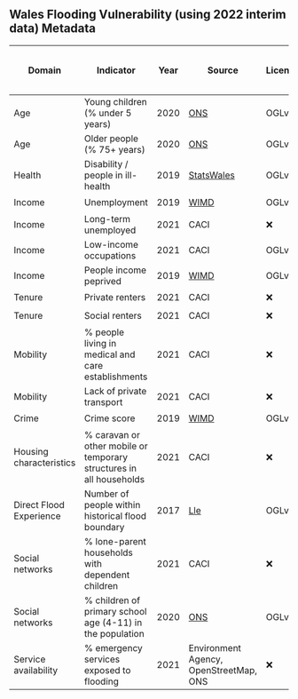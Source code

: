 ## Wales Flooding Vulnerability (using 2022 interim data) Metadata

| Domain | Indicator | Year | Source | License | Indicator Code Added to `R/` | Data Added to `data/` |
| --- | --- | --- | --- | --- | --- | --- |
| Age | Young children (% under 5 years) | 2020 | [ONS](https://www.ons.gov.uk/peoplepopulationandcommunity/populationandmigration/populationestimates) | OGLv3 | :heavy_check_mark: | :heavy_check_mark: |
| Age |	Older people (% 75+ years) | 2020 | [ONS](https://www.ons.gov.uk/peoplepopulationandcommunity/populationandmigration/populationestimates) | OGLv3 | :heavy_check_mark: | :heavy_check_mark: |
| Health | Disability / people in ill-health | 2019 | [StatsWales](https://statswales.gov.wales/Catalogue/Community-Safety-and-Social-Inclusion/Welsh-Index-of-Multiple-Deprivation/WIMD-Indicator-data-2019) | OGLv3 | :heavy_check_mark: | :heavy_check_mark: |
| Income | Unemployment | 2019 | [WIMD](https://gov.wales/welsh-index-multiple-deprivation-full-index-update-ranks-2019) | OGLv3 | :heavy_check_mark: | :heavy_check_mark: |
| Income | Long-term unemployed | 2021 | CACI | :x: | :heavy_check_mark: | :heavy_check_mark: |
| Income | Low-income occupations | 2021 | CACI | OGLv3 | :heavy_check_mark: | :heavy_check_mark: |
| Income | People income peprived | 2019 | [WIMD](https://gov.wales/welsh-index-multiple-deprivation-full-index-update-ranks-2019) | OGLv3 | :heavy_check_mark: | :heavy_check_mark: |
| Tenure | Private renters | 2021 | CACI | :x: | :heavy_check_mark: | :heavy_check_mark: |
| Tenure | Social renters | 2021 | CACI | :x: | :heavy_check_mark: | :heavy_check_mark: |
| Mobility | % people living in medical and care establishments | 2021 | CACI | :x: | :heavy_check_mark: | :heavy_check_mark: |
| Mobility | Lack of private transport | 2021 | CACI | :x: | :heavy_check_mark: | :heavy_check_mark: |
| Crime | Crime score | 2019 | [WIMD](https://gov.wales/welsh-index-multiple-deprivation-full-index-update-ranks-2019) | OGLv3 | :heavy_check_mark: | :heavy_check_mark: |
| Housing characteristics | % caravan or other mobile or temporary structures in all households | 2021 | CACI | :x: | :heavy_check_mark: | :heavy_check_mark: |
| Direct Flood Experience | Number of people within historical flood boundary | 2017 | [Lle](https://lle.gov.wales/catalogue/item/HistoricFl/?lang=en) | OGLv2 | :heavy_check_mark: | :heavy_check_mark: |
| Social networks | % lone-parent households with dependent children |  2021 | CACI | :x: | :heavy_check_mark: | :heavy_check_mark: |
| Social networks | % children of primary school age (4-11) in the population | 2020 | [ONS](https://www.ons.gov.uk/peoplepopulationandcommunity/populationandmigration/populationestimates) | OGLv3 | :heavy_check_mark: | :heavy_check_mark: |
| Service availability | % emergency services exposed to flooding | 2021 | Environment Agency, OpenStreetMap, ONS | :x: | Started | :x: |